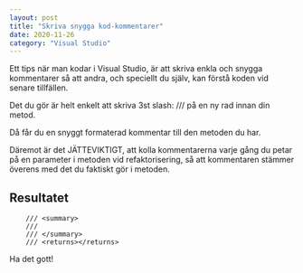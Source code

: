 ```yaml
---
layout: post
title: "Skriva snygga kod-kommentarer"
date: 2020-11-26
category: "Visual Studio"
---
```


Ett tips när man kodar i Visual Studio, är att skriva enkla och snygga kommentarer så att andra, och speciellt du själv, kan förstå koden vid senare tillfällen. 

Det du gör är helt enkelt att skriva 3st slash: /// på en ny rad innan din metod. 

Då får du en snyggt formaterad kommentar till den metoden du har. 

Däremot är det JÄTTEVIKTIGT, att kolla kommentarerna varje gång du petar på en parameter i metoden vid refaktorisering, så att kommentaren stämmer överens med det du faktiskt gör i metoden. 

## Resultatet
```
    /// <summary>
    /// 
    /// </summary>
    /// <returns></returns>
```

Ha det gott! 